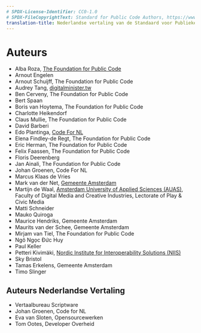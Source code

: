 ```yaml
---
# SPDX-License-Identifier: CC0-1.0
# SPDX-FileCopyrightText: Standard for Public Code Authors, https://www.standardforpubliccode.org/AUTHORS.html
translation-title: Nederlandse vertaling van de Standaard voor Publieke Code
---
```

# Auteurs

* Alba Roza, [The Foundation for Public Code](https://publiccode.net/)
* Arnout Engelen
* Arnout Schuijff, The Foundation for Public Code
* Audrey Tang, [digitalminister.tw](https://digitalminister.tw/)
* Ben Cerveny, The Foundation for Public Code
* Bert Spaan
* Boris van Hoytema, The Foundation for Public Code
* Charlotte Heikendorf
* Claus Mullie, The Foundation for Public Code
* David Barberi
* Edo Plantinga, [Code For NL](https://codefor.nl/)
* Elena Findley-de Regt, The Foundation for Public Code
* Eric Herman, The Foundation for Public Code
* Felix Faassen, The Foundation for Public Code
* Floris Deerenberg
* Jan Ainali, The Foundation for Public Code
* Johan Groenen, Code For NL
* Marcus Klaas de Vries
* Mark van der Net, [Gemeente Amsterdam](https://www.amsterdam.nl/en/)
* Martijn de Waal, [Amsterdam University of Applied Sciences (AUAS)](https://www.amsterdamuas.com/), Faculty of Digital Media and Creative Industries, Lectorate of Play & Civic Media
* Matti Schneider
* Mauko Quiroga
* Maurice Hendriks, Gemeente Amsterdam
* Maurits van der Schee, Gemeente Amsterdam
* Mirjam van Tiel, The Foundation for Public Code
* Ngô Ngọc Đức Huy
* Paul Keller
* Petteri Kivimäki, [Nordic Institute for Interoperability Solutions (NIIS)](https://niis.org)
* Sky Bristol
* Tamas Erkelens, Gemeente Amsterdam
* Timo Slinger

## Auteurs Nederlandse Vertaling

* Vertaalbureau Scriptware
* Johan Groenen, Code for NL
* Eva van Sloten, Opensourcewerken
* Tom Ootes, Developer Overheid
